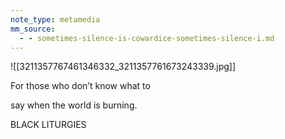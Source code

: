 ```yaml
---
note_type: metamedia
mm_source:
  - - sometimes-silence-is-cowardice-sometimes-silence-i.md
---
```


![[3211357767461346332_3211357761673243339.jpg]]

For those who don’t know what to

say when the world is burning.

BLACK LITURGIES

